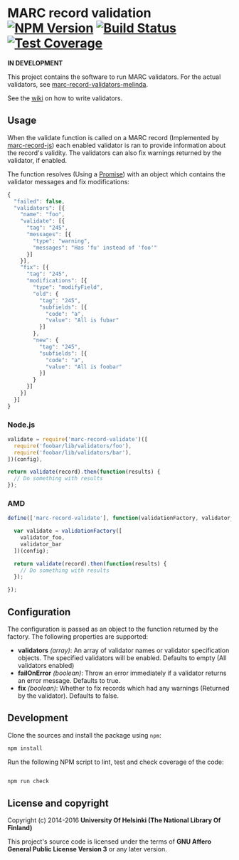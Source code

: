 # MARC record validation [![NPM Version](https://img.shields.io/npm/v/marc-record-validate.svg)](https://npmjs.org/package/marc-record-validate) [![Build Status](https://travis-ci.org/NatLibFi/marc-record-validate.svg)](https://travis-ci.org/NatLibFi/marc-record-validate) [![Test Coverage](https://codeclimate.com/github/NatLibFi/marc-record-validate/badges/coverage.svg)](https://codeclimate.com/github/NatLibFi/marc-record-validate/coverage)

**IN DEVELOPMENT**

This project contains the software to run MARC validators. For the actual validators, see [marc-record-validators-melinda](https://github.com/natlibfi/marc-record-validators-melinda).

See the [wiki](https://github.com/NatLibFi/marc-record-validate/wiki/Writing-validators) on how to write validators.

## Usage

When the validate function is called on a MARC record (Implemented by [marc-record-js](https://github.com/petuomin/marc-record-js)) each enabled validator is ran to provide information about the record's validity. The validators can also fix warnings returned by the validator, if enabled.

The function resolves (Using a [Promise](https://developer.mozilla.org/en-US/docs/Web/JavaScript/Reference/Global_Objects/Promise)) with an object which contains the validator messages and fix modifications:

```js
{
  "failed": false,
  "validators": [{
    "name": "foo",
    "validate": [{
      "tag": "245",
      "messages": [{
        "type": "warning",
        "messages": "Has 'fu' instead of 'foo'"
      }]  
    }],
    "fix": [{
      "tag": "245",
      "modifications": [{
        "type": "modifyField",
        "old": {
          "tag": "245",
          "subfields": [{
            "code": "a",
            "value": "All is fubar"
          }]
        },
        "new": {
          "tag": "245",
          "subfields": [{
            "code": "a",
            "value": "All is foobar"
          }]
        }
      }]
    }]
  }]
}
```

### Node.js

```js
validate = require('marc-record-validate')([
  require('foobar/lib/validators/foo'),
  require('foobar/lib/validators/bar'),
])(config),

return validate(record).then(function(results) {
  // Do something with results
});

```

### AMD
```js
define(['marc-record-validate'], function(validationFactory, validator_foo, validator_bar) {

  var validate = validationFactory([
    validator_foo,
    validator_bar
  ])(config);

  return validate(record).then(function(results) {
    // Do something with results
  });

});
```

## Configuration

The configuration is passed as an object to the function returned by the factory. The following properties are supported:

- **validators** *(array)*: An array of validator names or validator specification objects. The specified validators will be enabled. Defaults to empty (All validators enabled)
- **failOnError** *(boolean)*: Throw an error immediately if a validator returns an error message. Defaults to true.
- **fix** *(boolean)*: Whether to fix records which had any warnings (Returned by the validator). Defaults to false.

## Development 

Clone the sources and install the package using `npm`:

```sh
npm install
```

Run the following NPM script to lint, test and check coverage of the code:

```javascript

npm run check

```

## License and copyright

Copyright (c) 2014-2016 **University Of Helsinki (The National Library Of Finland)**

This project's source code is licensed under the terms of **GNU Affero General Public License Version 3** or any later version.
